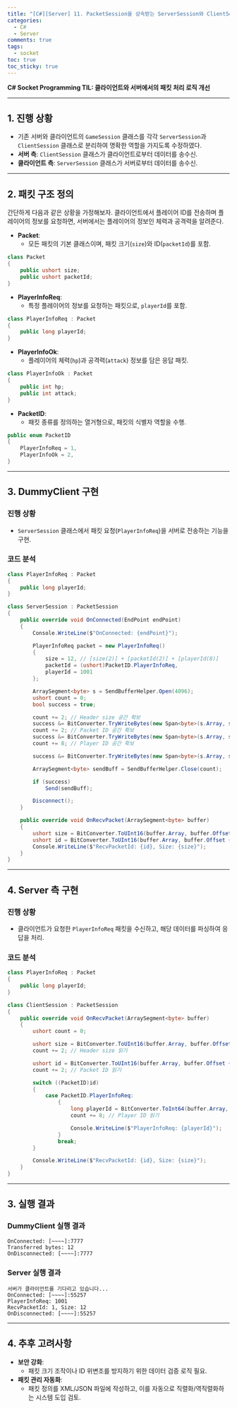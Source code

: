 ```yaml
---
title: "[C#][Server] 11. PacketSession을 상속받는 ServerSession와 ClientSession"
categories:
  - C#
  - Server
comments: true
tags:
  - socket
toc: true
toc_sticky: true
---
```

**C# Socket Programming TIL: 클라이언트와 서버에서의 패킷 처리 로직 개선**

---
## 1. 진행 상황

- 기존 서버와 클라이언트의 `GameSession` 클래스를 각각 `ServerSession`과 `ClientSession` 클래스로 분리하여 명확한 역할을 가지도록 수정하였다.
- **서버 측**: `ClientSession` 클래스가 클라이언트로부터 데이터를 송수신.
- **클라이언트 측**: `ServerSession` 클래스가 서버로부터 데이터를 송수신.

---
## 2. 패킷 구조 정의

간단하게 다음과 같은 상황을 가정해보자.
클라이언트에서 플레이어 ID를 전송하며 플레이어의 정보를 요청하면, 서버에서는 플레이어의 정보인 체력과 공격력을 알려준다.

- **Packet**:
    - 모든 패킷의 기본 클래스이며, 패킷 크기(`size`)와 ID(`packetId`)를 포함.

```csharp
class Packet
{
    public ushort size;
    public ushort packetId;
}
```

- **PlayerInfoReq**:
    - 특정 플레이어의 정보를 요청하는 패킷으로, `playerId`를 포함.

```csharp
class PlayerInfoReq : Packet
{
    public long playerId;
}
```

- **PlayerInfoOk**:
    - 플레이어의 체력(`hp`)과 공격력(`attack`) 정보를 담은 응답 패킷.

```csharp
class PlayerInfoOk : Packet
{
    public int hp;
    public int attack;
}
```

- **PacketID**:
    - 패킷 종류를 정의하는 열거형으로, 패킷의 식별자 역할을 수행.

```csharp
public enum PacketID
{
    PlayerInfoReq = 1,
    PlayerInfoOk = 2,
}
```

---

## 3. DummyClient 구현

### 진행 상황
- `ServerSession` 클래스에서 패킷 요청(`PlayerInfoReq`)을 서버로 전송하는 기능을 구현.
### 코드 분석

```csharp
class PlayerInfoReq : Packet
{
    public long playerId;
}

class ServerSession : PacketSession
{
    public override void OnConnected(EndPoint endPoint)
    {
        Console.WriteLine($"OnConnected: {endPoint}");

        PlayerInfoReq packet = new PlayerInfoReq()
        {
            size = 12, // [size(2)] + [packetId(2)] + [playerId(8)]
            packetId = (ushort)PacketID.PlayerInfoReq,
            playerId = 1001
        };

        ArraySegment<byte> s = SendBufferHelper.Open(4096);
        ushort count = 0;
        bool success = true;

        count += 2; // Header size 공간 확보
        success &= BitConverter.TryWriteBytes(new Span<byte>(s.Array, s.Offset + count, s.Count - count), packet.packetId);
        count += 2; // Packet ID 공간 확보
        success &= BitConverter.TryWriteBytes(new Span<byte>(s.Array, s.Offset + count, s.Count - count), packet.playerId);
        count += 8; // Player ID 공간 확보

        success &= BitConverter.TryWriteBytes(new Span<byte>(s.Array, s.Offset, s.Count), count); // 전체 패킷 크기 설정

        ArraySegment<byte> sendBuff = SendBufferHelper.Close(count);

        if (success)
            Send(sendBuff);

        Disconnect();
    }

    public override void OnRecvPacket(ArraySegment<byte> buffer)
    {
        ushort size = BitConverter.ToUInt16(buffer.Array, buffer.Offset);
        ushort id = BitConverter.ToUInt16(buffer.Array, buffer.Offset + 2);
        Console.WriteLine($"RecvPacketId: {id}, Size: {size}");
    }
}
```
---
## 4. Server 측 구현

### 진행 상황
- 클라이언트가 요청한 `PlayerInfoReq` 패킷을 수신하고, 해당 데이터를 파싱하여 응답을 처리.
### 코드 분석

```csharp
class PlayerInfoReq : Packet
{
    public long playerId;
}

class ClientSession : PacketSession
{
    public override void OnRecvPacket(ArraySegment<byte> buffer)
    {
        ushort count = 0;

        ushort size = BitConverter.ToUInt16(buffer.Array, buffer.Offset);
        count += 2; // Header size 읽기

        ushort id = BitConverter.ToUInt16(buffer.Array, buffer.Offset + count);
        count += 2; // Packet ID 읽기

        switch ((PacketID)id)
        {
            case PacketID.PlayerInfoReq:
                {
                    long playerId = BitConverter.ToInt64(buffer.Array, buffer.Offset + count);
                    count += 8; // Player ID 읽기

                    Console.WriteLine($"PlayerInfoReq: {playerId}");
                }
                break;
        }

        Console.WriteLine($"RecvPacketId: {id}, Size: {size}");
    }
}
```

---

## 3. 실행 결과

### **DummyClient 실행 결과**

```
OnConnected: [~~~~]:7777
Transferred bytes: 12
OnDisconnected: [~~~~]:7777
```

### **Server 실행 결과**

```
서버가 클라이언트를 기다리고 있습니다...
OnConnected: [~~~~]:55257
PlayerInfoReq: 1001
RecvPacketId: 1, Size: 12
OnDisconnected: [~~~~]:55257
```

---
## 4. 추후 고려사항

- **보안 강화**:
    - 패킷 크기 조작이나 ID 위변조를 방지하기 위한 데이터 검증 로직 필요.
- **패킷 관리 자동화**:
    - 패킷 정의를 XML/JSON 파일에 작성하고, 이를 자동으로 직렬화/역직렬화하는 시스템 도입 검토.